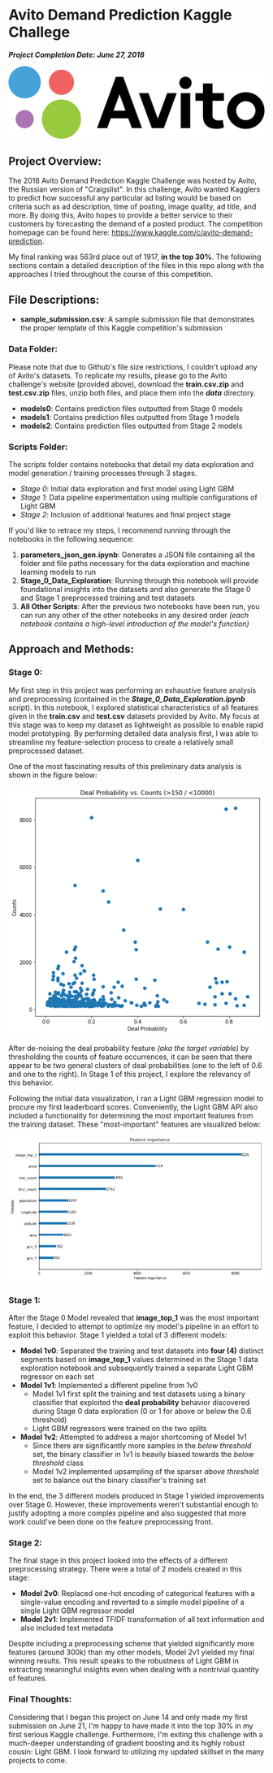 # Avito Demand Prediction Kaggle Challege

***Project Completion Date: June 27, 2018***

![avito logo](https://github.com/gestalt-howard/avito-demand-prediction/blob/master/images/logo-avito.png)

## Project Overview:
The 2018 Avito Demand Prediction Kaggle Challenge was hosted by Avito, the Russian version of "Craigslist". In this challenge, Avito wanted Kagglers to predict how successful any particular ad listing would be based on criteria such as ad description, time of posting, image quality, ad title, and more. By doing this, Avito hopes to provide a better service to their customers by forecasting the demand of a posted product. The competition homepage can be found here: https://www.kaggle.com/c/avito-demand-prediction.

My final ranking was 563rd place out of 1917, **in the top 30%**. The following sections contain a detailed description of the files in this repo along with the approaches I tried throughout the course of this competition.

## File Descriptions:

* **sample_submission.csv**: A sample submission file that demonstrates the proper template of this Kaggle competition's submission

### Data Folder:
Please note that due to Github's file size restrictions, I couldn't upload any of Avito's datasets. To replicate my results, please go to the Avito challenge's website (provided above), download the **train.csv.zip** and **test.csv.zip** files, unzip both files, and place them into the ***data*** directory.
* **models0**: Contains prediction files outputted from Stage 0 models
* **models1**: Contains prediction files outputted from Stage 1 models
* **models2**: Contains prediction files outputted from Stage 2 models

### Scripts Folder:
The scripts folder contains notebooks that detail my data exploration and model generation / training processes through 3 stages.
* *Stage 0*: Initial data exploration and first model using Light GBM
* *Stage 1*: Data pipeline experimentation using multiple configurations of Light GBM
* *Stage 2*: Inclusion of additional features and final project stage

If you'd like to retrace my steps, I recommend running through the notebooks in the following sequence:

1. **parameters_json_gen.ipynb**: Generates a JSON file containing all the folder and file paths necessary for the data exploration and machine learning models to run
2. **Stage_0_Data_Exploration**: Running through this notebook will provide foundational insights into the datasets and also generate the Stage 0 and Stage 1 preprocessed training and test datasets
3. **All Other Scripts**: After the previous two notebooks have been run, you can run any other of the other notebooks in any desired order *(each notebook contains a high-level introduction of the model's function)*

## Approach and Methods:
### Stage 0:
My first step in this project was performing an exhaustive feature analysis and preprocessing (contained in the ***Stage_0_Data_Exploration.ipynb*** script). In this notebook, I explored statistical characteristics of all features given in the **train.csv** and **test.csv** datasets provided by Avito. My focus at this stage was to keep my dataset as lightweight as possible to enable rapid model prototyping. By performing detailed data analysis first, I was able to streamline my feature-selection process to create a relatively small preprocessed dataset.

One of the most fascinating results of this preliminary data analysis is shown in the figure below:

![deal probability artifact](https://github.com/gestalt-howard/avito-demand-prediction/blob/master/images/deal_prob_artifact.png)

After de-noising the deal probability feature *(aka the target variable)* by thresholding the counts of feature occurrences, it can be seen that there appear to be two general clusters of deal probabilities (one to the left of 0.6 and one to the right). In Stage 1 of this project, I explore the relevancy of this behavior.

Following the initial data visualization, I ran a Light GBM regression model to procure my first leaderboard scores. Conveniently, the Light GBM API also included a functionality for determining the most important features from the training dataset. These "most-important" features are visualized below:

![stage 0 important features](https://github.com/gestalt-howard/avito-demand-prediction/blob/master/images/stage0_important.png)

### Stage 1:
After the Stage 0 Model revealed that **image_top_1** was the most important feature, I decided to attempt to optimize my model's pipeline in an effort to exploit this behavior. Stage 1 yielded a total of 3 different models:
* **Model 1v0**: Separated the training and test datasets into **four (4)** distinct segments based on **image_top_1** values determined in the Stage 1 data exploration notebook and subsequently trained a separate Light GBM regressor on each set
* **Model 1v1**: Implemented a different pipeline from 1v0
  * Model 1v1 first split the training and test datasets using a binary classifier that exploited the **deal probability** behavior discovered during Stage 0 data exploration (0 or 1 for above or below the 0.6 threshold)
  * Light GBM regressors were trained on the two splits
* **Model 1v2**: Attempted to address a major shortcoming of Model 1v1
  * Since there are significantly more samples in the *below threshold* set, the binary classifier in 1v1 is heavily biased towards the *below threshold* class
  * Model 1v2 implemented upsampling of the sparser *above threshold* set to balance out the binary classifier's training set

In the end, the 3 different models produced in Stage 1 yielded improvements over Stage 0. However, these improvements weren't substantial enough to justify adopting a more complex pipeline and also suggested that more work could've been done on the feature preprocessing front.

### Stage 2:
The final stage in this project looked into the effects of a different preprocessing strategy. There were a total of 2 models created in this stage:
* **Model 2v0**: Replaced one-hot encoding of categorical features with a single-value encoding and reverted to a simple model pipeline of a single Light GBM regressor model
* **Model 2v1**: Implemented TFIDF transformation of all text information and also included text metadata

Despite including a preprocessing scheme that yielded significantly more features (around 300k) than my other models, Model 2v1 yielded my final winning results. This result speaks to the robustness of Light GBM in extracting meaningful insights even when dealing with a nontrivial quantity of features.

### Final Thoughts:
Considering that I began this project on June 14 and only made my first submission on June 21, I'm happy to have made it into the top 30% in my first serious Kaggle challenge. Furthermore, I'm exiting this challenge with a much-deeper understanding of gradient boosting and its highly robust cousin: Light GBM. I look forward to utilizing my updated skillset in the many projects to come.
